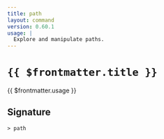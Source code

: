 ```yaml
---
title: path
layout: command
version: 0.60.1
usage: |
  Explore and manipulate paths.
---
```


# `{{ $frontmatter.title }}`

<div style='white-space: pre-wrap;'>{{ $frontmatter.usage }}</div>

## Signature

`> path `
